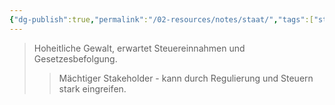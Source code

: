```yaml
---
{"dg-publish":true,"permalink":"/02-resources/notes/staat/","tags":["stakeholder/regulierung","BWL"],"noteIcon":"","updated":"2025-09-05T10:12:32.078+02:00"}
---
```


>Hoheitliche Gewalt, erwartet Steuereinnahmen und Gesetzesbefolgung.
>>Mächtiger Stakeholder - kann durch Regulierung und Steuern stark eingreifen.